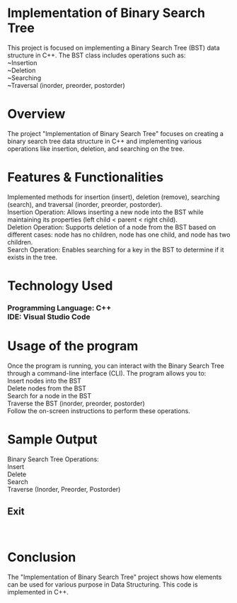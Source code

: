 <h1>Implementation of Binary Search Tree</h1>

This project is focused on implementing a Binary Search Tree (BST) data structure in C++. The BST class includes operations such as:<br>
~Insertion<br>
~Deletion<br>
~Searching<br>
~Traversal (inorder, preorder, postorder)<br>

<h1>Overview</h1>
The project "Implementation of Binary Search Tree" focuses on creating a binary search tree data structure in C++ and implementing various operations like insertion, deletion, and searching on the tree.

<h1>Features & Functionalities</h1>
Implemented methods for insertion (insert), deletion (remove), searching (search), and traversal (inorder, preorder, postorder).<br>
Insertion Operation: Allows inserting a new node into the BST while maintaining its properties (left child < parent < right child).<br>
Deletion Operation: Supports deletion of a node from the BST based on different cases: node has no children, node has one child, and node has two children.<br>
Search Operation: Enables searching for a key in the BST to determine if it exists in the tree.<br>

<h1>Technology Used</h1>
<h3>Programming Language: C++ <br>
IDE: Visual Studio Code </h3>

<h1>Usage of the program</h1>
Once the program is running, you can interact with the Binary Search Tree through a command-line interface (CLI). The program allows you to:<br>
Insert nodes into the BST<br>
Delete nodes from the BST<br>
Search for a node in the BST<br>
Traverse the BST (inorder, preorder, postorder)<br>
Follow the on-screen instructions to perform these operations.<br>

<h1>Sample Output</h1>
Binary Search Tree Operations: <br>
Insert<br>
Delete<br>
Search<br>
Traverse (Inorder, Preorder, Postorder)<br>
<h2>Exit</h2><br>

<h1>Conclusion</h1>
The "Implementation of Binary Search Tree" project shows how elements can be used for various purpose in Data Structuring. This code is implemented in C++.

